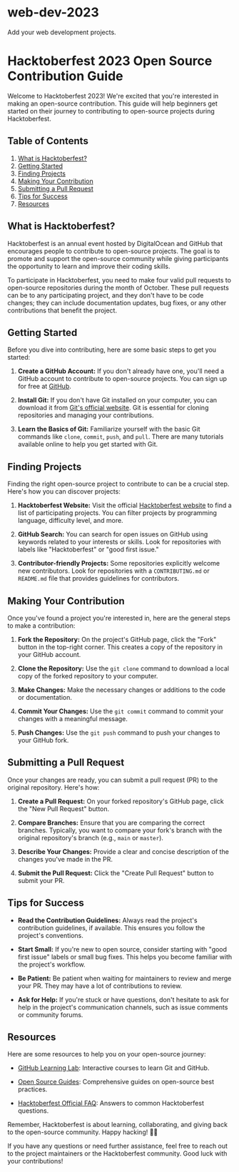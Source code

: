 # web-dev-2023
Add your web development projects.
# Hacktoberfest 2023 Open Source Contribution Guide

Welcome to Hacktoberfest 2023! We're excited that you're interested in making an open-source contribution. This guide will help beginners get started on their journey to contributing to open-source projects during Hacktoberfest.

## Table of Contents
1. [What is Hacktoberfest?](#what-is-hacktoberfest)
2. [Getting Started](#getting-started)
3. [Finding Projects](#finding-projects)
4. [Making Your Contribution](#making-your-contribution)
5. [Submitting a Pull Request](#submitting-a-pull-request)
6. [Tips for Success](#tips-for-success)
7. [Resources](#resources)

## What is Hacktoberfest?

Hacktoberfest is an annual event hosted by DigitalOcean and GitHub that encourages people to contribute to open-source projects. The goal is to promote and support the open-source community while giving participants the opportunity to learn and improve their coding skills.

To participate in Hacktoberfest, you need to make four valid pull requests to open-source repositories during the month of October. These pull requests can be to any participating project, and they don't have to be code changes; they can include documentation updates, bug fixes, or any other contributions that benefit the project.

## Getting Started

Before you dive into contributing, here are some basic steps to get you started:

1. **Create a GitHub Account:** If you don't already have one, you'll need a GitHub account to contribute to open-source projects. You can sign up for free at [GitHub](https://github.com/).

2. **Install Git:** If you don't have Git installed on your computer, you can download it from [Git's official website](https://git-scm.com/). Git is essential for cloning repositories and managing your contributions.

3. **Learn the Basics of Git:** Familiarize yourself with the basic Git commands like `clone`, `commit`, `push`, and `pull`. There are many tutorials available online to help you get started with Git.

## Finding Projects

Finding the right open-source project to contribute to can be a crucial step. Here's how you can discover projects:

1. **Hacktoberfest Website:** Visit the official [Hacktoberfest website](https://hacktoberfest.digitalocean.com/) to find a list of participating projects. You can filter projects by programming language, difficulty level, and more.

2. **GitHub Search:** You can search for open issues on GitHub using keywords related to your interests or skills. Look for repositories with labels like "Hacktoberfest" or "good first issue."

3. **Contributor-friendly Projects:** Some repositories explicitly welcome new contributors. Look for repositories with a `CONTRIBUTING.md` or `README.md` file that provides guidelines for contributors.

## Making Your Contribution

Once you've found a project you're interested in, here are the general steps to make a contribution:

1. **Fork the Repository:** On the project's GitHub page, click the "Fork" button in the top-right corner. This creates a copy of the repository in your GitHub account.

2. **Clone the Repository:** Use the `git clone` command to download a local copy of the forked repository to your computer.

3. **Make Changes:** Make the necessary changes or additions to the code or documentation.

4. **Commit Your Changes:** Use the `git commit` command to commit your changes with a meaningful message.

5. **Push Changes:** Use the `git push` command to push your changes to your GitHub fork.

## Submitting a Pull Request

Once your changes are ready, you can submit a pull request (PR) to the original repository. Here's how:

1. **Create a Pull Request:** On your forked repository's GitHub page, click the "New Pull Request" button.

2. **Compare Branches:** Ensure that you are comparing the correct branches. Typically, you want to compare your fork's branch with the original repository's branch (e.g., `main` or `master`).

3. **Describe Your Changes:** Provide a clear and concise description of the changes you've made in the PR.

4. **Submit the Pull Request:** Click the "Create Pull Request" button to submit your PR.

## Tips for Success

- **Read the Contribution Guidelines:** Always read the project's contribution guidelines, if available. This ensures you follow the project's conventions.

- **Start Small:** If you're new to open source, consider starting with "good first issue" labels or small bug fixes. This helps you become familiar with the project's workflow.

- **Be Patient:** Be patient when waiting for maintainers to review and merge your PR. They may have a lot of contributions to review.

- **Ask for Help:** If you're stuck or have questions, don't hesitate to ask for help in the project's communication channels, such as issue comments or community forums.

## Resources

Here are some resources to help you on your open-source journey:

- [GitHub Learning Lab](https://lab.github.com/): Interactive courses to learn Git and GitHub.

- [Open Source Guides](https://opensource.guide/): Comprehensive guides on open-source best practices.

- [Hacktoberfest Official FAQ](https://hacktoberfest.digitalocean.com/faq): Answers to common Hacktoberfest questions.

Remember, Hacktoberfest is about learning, collaborating, and giving back to the open-source community. Happy hacking! 🚀🎉

If you have any questions or need further assistance, feel free to reach out to the project maintainers or the Hacktoberfest community. Good luck with your contributions!
